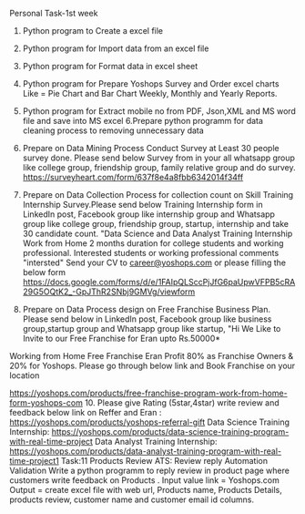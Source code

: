 Personal Task-1st week 
1. Python program to Create a excel file 
2. Python program for Import data from an excel file 
3.  Python program for Format data in excel sheet 
4. Python program for Prepare Yoshops Survey and Order excel charts Like = Pie Chart and Bar Chart Weekly, Monthly and Yearly Reports.
5. Python program for Extract mobile no from PDF, Json,XML and MS word file and save into MS excel
6.Prepare python programm for data cleaning process to removing unnecessary data
7. Prepare on Data Mining Process Conduct Survey at Least 30 people survey done. Please send below Survey from in your all whatsapp group like college group, friendship group, family relative group and do survey.
https://surveyheart.com/form/637f8e4a8fbb6342014f34ff

8. Prepare on Data Collection Process for collection count on  Skill Training Internship Survey.Please send below Training Internship form in LinkedIn post, Facebook group like internship group and Whatsapp group like college group, friendship group, startup, internship and take 30 candidate count.
"Data Science and Data Analyst Training Internship Work from Home 2 months duration for college students and working professional.
Interested students or working professional comments "intersted" 
 Send your CV to career@yoshops.com
 or please filling the below form 
https://docs.google.com/forms/d/e/1FAIpQLSccPjJfG6paUpwVFPB5cRA29G5OQtK2_-GpJThR2SNbj9GMVg/viewform

9. Prepare on Data Process design on  Free Franchise Business Plan. Please send below in LinkedIn post, Facebook group like business group,startup group and Whatsapp group like startup, 
"Hi
We Like to Invite to our Free Franchise for Eran upto Rs.50000*

Working from Home Free Franchise Eran Profit 80% as Franchise Owners & 20% for Yoshops.
Please go through below link and Book Franchise on your location 

https://yoshops.com/products/free-franchise-program-work-from-home-form-yoshops-com
10. Please give Rating (5star,4star)  write review and feedback below link  on Reffer and Eran :
https://yoshops.com/products/yoshops-referral-gift
Data Science Training Internship:
https://yoshops.com/products/data-science-training-program-with-real-time-project
Data Analyst Training Internship:
https://yoshops.com/products/data-analyst-training-program-with-real-time-project1
Task:11
 Products Review ATS: 
Review reply Automation Validation
Write a python programm to reply review in product page where customers write  feedback on Products .
Input value link = Yoshops.com
Output = create excel file with  web url, Products name, Products Details, products review, customer name and customer email id columns.
